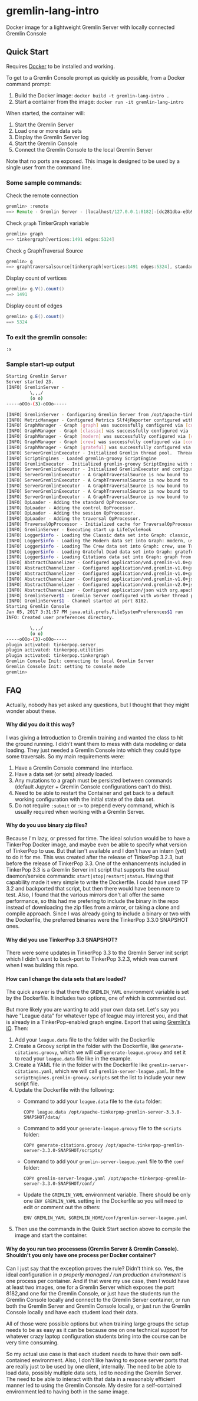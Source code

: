 # gremlin-lang-intro
Docker image for a lightweight Gremlin Server with locally connected Gremlin Console

## Quick Start
Requires [Docker](www.docker.com) to be installed and working. 

To get to a Gremlin Console prompt as quickly as possible, from a Docker command prompt:  

1. Build the Docker image: `docker build -t gremlin-lang-intro .`
2. Start a container from the image: `docker run -it gremlin-lang-intro`

When started, the container will: 

1. Start the Gremlin Server
2. Load one or more data sets
3. Display the Gremlin Server log
4. Start the Gremlin Console
5. Connect the Gremlin Console to the local Gremlin Server

Note that no ports are exposed. This image is designed to be used by a single user from the command line. 

### Some sample commands:
 
Check the remote connection
```groovy
gremlin> :remote
==> Remote - Gremlin Server - [localhost/127.0.0.1:8182]-[dc281dba-e3b9-455a-be71-afdae7e83e46]
```

Check `graph` TinkerGraph variable
```groovy
gremlin> graph
==> tinkergraph[vertices:1491 edges:5324]
```

Check `g` GraphTraversal Source 
```groovy
gremlin> g
==> graphtraversalsource[tinkergraph[vertices:1491 edges:5324], standard]
```

Display count of vertices
```groovy
gremlin> g.V().count()
==> 1491
```

Display count of edges
```groovy
gremlin> g.E().count()
==> 5324

```

### To exit the gremlin console: 

`:x`


### Sample start-up output

```bash
Starting Gremlin Server
Server started 23.
[INFO] GremlinServer - 
         \,,,/
         (o o)
-----oOOo-(3)-oOOo-----

[INFO] GremlinServer - Configuring Gremlin Server from /opt/apache-tinkerpop-gremlin-server-3.3.0-SNAPSHOT//conf/gremlin-server-all.yaml
[INFO] MetricManager - Configured Metrics Slf4jReporter configured with interval=180000ms and loggerName=org.apache.tinkerpop.gremlin.server.Settings$Slf4jReporterMetrics
[INFO] GraphManager - Graph [graph] was successfully configured via [conf/tinkergraph-empty.properties].
[INFO] GraphManager - Graph [classic] was successfully configured via [conf/tinkergraph-empty.properties].
[INFO] GraphManager - Graph [modern] was successfully configured via [conf/tinkergraph-empty.properties].
[INFO] GraphManager - Graph [crew] was successfully configured via [conf/tinkergraph-empty.properties].
[INFO] GraphManager - Graph [grateful] was successfully configured via [conf/tinkergraph-empty.properties].
[INFO] ServerGremlinExecutor - Initialized Gremlin thread pool.  Threads in pool named with pattern gremlin-*
[INFO] ScriptEngines - Loaded gremlin-groovy ScriptEngine
[INFO] GremlinExecutor - Initialized gremlin-groovy ScriptEngine with scripts/generate-all.groovy
[INFO] ServerGremlinExecutor - Initialized GremlinExecutor and configured ScriptEngines.
[INFO] ServerGremlinExecutor - A GraphTraversalSource is now bound to [gclassic] with graphtraversalsource[tinkergraph[vertices:0 edges:0], standard]
[INFO] ServerGremlinExecutor - A GraphTraversalSource is now bound to [gcrew] with graphtraversalsource[tinkergraph[vertices:0 edges:0], standard]
[INFO] ServerGremlinExecutor - A GraphTraversalSource is now bound to [g] with graphtraversalsource[tinkergraph[vertices:0 edges:0], standard]
[INFO] ServerGremlinExecutor - A GraphTraversalSource is now bound to [gmodern] with graphtraversalsource[tinkergraph[vertices:0 edges:0], standard]
[INFO] ServerGremlinExecutor - A GraphTraversalSource is now bound to [ggrateful] with graphtraversalsource[tinkergraph[vertices:0 edges:0], standard]
[INFO] OpLoader - Adding the standard OpProcessor.
[INFO] OpLoader - Adding the control OpProcessor.
[INFO] OpLoader - Adding the session OpProcessor.
[INFO] OpLoader - Adding the traversal OpProcessor.
[INFO] TraversalOpProcessor - Initialized cache for TraversalOpProcessor with size 1000 and expiration time of 600000 ms
[INFO] GremlinServer - Executing start up LifeCycleHook
[INFO] Logger$info - Loading the Classic data set into Graph: classic, use TraversalSource: gclassic
[INFO] Logger$info - Loading the Modern data set into Graph: modern, use TraversalSource: gmodern
[INFO] Logger$info - Loading The Crew data set into Graph: crew, use TraversalSource: gcrew
[INFO] Logger$info - Loading Grateful Dead data set into Graph: grateful, use TraversalSource: ggrateful
[INFO] Logger$info - Loading Citations data set into Graph: graph from data/citations.kryo, use TraversalSource: g
[INFO] AbstractChannelizer - Configured application/vnd.gremlin-v1.0+gryo with org.apache.tinkerpop.gremlin.driver.ser.GryoMessageSerializerV1d0
[INFO] AbstractChannelizer - Configured application/vnd.gremlin-v1.0+gryo-lite with org.apache.tinkerpop.gremlin.driver.ser.GryoLiteMessageSerializerV1d0
[INFO] AbstractChannelizer - Configured application/vnd.gremlin-v1.0+gryo-stringd with org.apache.tinkerpop.gremlin.driver.ser.GryoMessageSerializerV1d0
[INFO] AbstractChannelizer - Configured application/vnd.gremlin-v1.0+json with org.apache.tinkerpop.gremlin.driver.ser.GraphSONMessageSerializerGremlinV1d0
[INFO] AbstractChannelizer - Configured application/vnd.gremlin-v2.0+json with org.apache.tinkerpop.gremlin.driver.ser.GraphSONMessageSerializerGremlinV2d0
[INFO] AbstractChannelizer - Configured application/json with org.apache.tinkerpop.gremlin.driver.ser.GraphSONMessageSerializerV1d0
[INFO] GremlinServer$1 - Gremlin Server configured with worker thread pool of 1, gremlin pool of 1 and boss thread pool of 1.
[INFO] GremlinServer$1 - Channel started at port 8182.
Starting Gremlin Console
Jan 05, 2017 3:31:57 PM java.util.prefs.FileSystemPreferences$1 run
INFO: Created user preferences directory.

         \,,,/
         (o o)
-----oOOo-(3)-oOOo-----
plugin activated: tinkerpop.server
plugin activated: tinkerpop.utilities
plugin activated: tinkerpop.tinkergraph
Gremlin Console Init: connecting to local Gremlin Server 
Gremlin Console Init: setting to console mode 
gremlin> 
```

## FAQ
Actually, nobody has yet asked any questions, but I thought that they might wonder about these.

#### Why did you do it this way?
I was giving a Introduction to Gremlin training and wanted the class to hit the ground running.  I didn't want them to mess with data modeling or data loading. They just needed a Gremlin Console into which they could type some traversals. So my main requirements were:
 
1. Have a Gremlin Console command line interface.
2. Have a data set (or sets) already loaded.
3. Any mutations to a graph must be persisted between commands (default Jupyter + Gremlin Console configurations can't do this).
4. Need to be able to restart the Container and get back to a default working configuration with the initial state of the data set.
5. Do not require `:submit` or `:>` to prepend every command, which is usually required when working with a Gremlin Server. 

#### Why do you use binary zip files?
Because I'm lazy, or pressed for time. The ideal solution would be to have a TinkerPop Docker image, and maybe even be able to specify what version of TinkerPop to use. But that isn't available and I don't have an intern (yet) to do it for me. This was created after the release of TinkerPop 3.2.3, but before the release of TinkerPop 3.3. One of the enhancements included in TinkerPop 3.3 is a Gremlin Server init script that supports the usual daemon/service commands: `start|stop|restart|status`. Having that capability made it very simple to write the Dockerfile. I could have used TP 3.2 and backported that script, but then there would have been more to test. Also, I found that the various mirrors don't all offer the same performance, so this had me prefering to include the binary in the repo instead of downloading the zip files from a mirror, or taking a clone and compile approach. Since I was already going to include a binary or two with the Dockerfile, the preferred binaries were the TinkerPop 3.3.0 SNAPSHOT ones.  

#### Why did you use TinkerPop 3.3 SNAPSHOT?
There were some updates in TinkerPop 3.3 to the Gremlin Server init script which I didn't want to back-port to TinkerPop 3.2.3, which was current when I was building this repo.

#### How can I change the data sets that are loaded?
The quick answer is that there the `GREMLIN_YAML` environment variable is set by the Dockerfile. It includes two options, one of which is commented out. 

But more likely you are wanting to add your own data set. Let's say you have "League data" for whatever type of league may interest you, and that is already in a TinkerPop-enabled graph engine. Export that using [Gremlin's IO](http://tinkerpop.apache.org/docs/current/reference/#_gremlin_i_o). Then:
 
1. Add your `league.data` file to the folder with the Dockerfile
2. Create a Groovy script in the folder with the Dockerfile, like `generate-citations.groovy`, which we will call `generate-league.groovy` and set it to read your `league.data` file like in the example.
3. Create a YAML file  in the folder with the Dockerfile like `gremlin-server-citations.yaml`, which we will call `gremlin-server-league.yaml`. In the `scriptEngines.gremlin-groovy.scripts` set the list to include your new script file.  
4. Update the Dockerfile with the following: 
   * Command to add your `league.data` file to the `data` folder:
   
     `COPY league.data /opt/apache-tinkerpop-gremlin-server-3.3.0-SNAPSHOT/data/`
   * Command to add your `generate-league.groovy` file to the `scripts` folder:
    
     `COPY generate-citations.groovy /opt/apache-tinkerpop-gremlin-server-3.3.0-SNAPSHOT/scripts/`
   * Command to add your `gremlin-server-league.yaml` file to the `conf` folder: 
   
     `COPY gremlin-server-league.yaml /opt/apache-tinkerpop-gremlin-server-3.3.0-SNAPSHOT/conf/`
   * Update the `GREMLIN_YAML` environment variable. There should be only one `ENV GREMLIN_YAML` setting in the Dockerfile so you will need to edit or comment out the others: 
    
     `ENV GREMLIN_YAML $GREMLIN_HOME/conf/gremlin-server-league.yaml`
5. Then use the commands in the Quick Start section above to compile the image and start the container. 

#### Why do you run two processess (Gremlin Server & Gremlin Console). Shouldn't you only have one process per Docker container?
Can I just say that the exception proves the rule? Didn't think so. Yes, the ideal configuration in _a properly managed / run production environment_ is one process per container. And if that were my use case, then I would have at least two images, one for a Gremlin Server which exposes the port 8182,and one for the Gremlin Console, or just have the students run the Gremlin Console locally and connect to the Gremlin Server container, or run both the Gremlin Server and Gremlin Console locally, or just run the Gremlin Console locally and have each student load their data. 
  
All of those were possible options but when training large groups the setup needs to be as easy as it can be because one on one technical support for whatever crazy laptop configuration students bring into the course can be very time consuming.
 
So my actual use case is that each student needs to have their own self-contained environment. Also, I don't like having to expose server ports that are really just to be used by one client, internally. The need to be able to load data, possibly multiple data sets, led to needing the Gremlin Server. The need to be able to interact with that data in a reasonably efficient manner led to using the Gremlin Console. My desire for a self-contained environment led to having both in the same image. 


